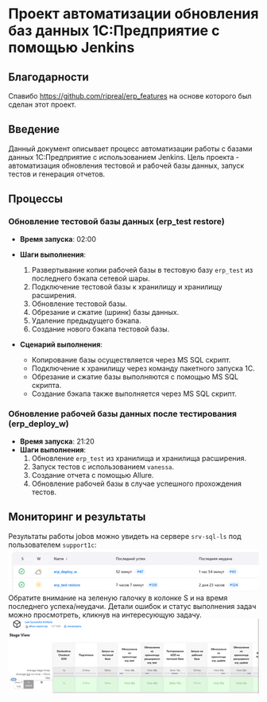 # Проект автоматизации обновления баз данных 1С:Предприятие с помощью Jenkins
## Благодарности
Спавибо https://github.com/ripreal/erp_features на основе которого был сделан этот проект.

## Введение
Данный документ описывает процесс автоматизации работы с базами данных 1С:Предприятие с использованием Jenkins. Цель проекта - автоматизация обновления тестовой и рабочей базы данных, запуск тестов и генерация отчетов.

## Процессы

### Обновление тестовой базы данных (erp_test restore)
- **Время запуска**: 02:00
- **Шаги выполнения**:
  1. Развертывание копии рабочей базы в тестовую базу `erp_test` из последнего бэкапа сетевой шары.
  2. Подключение тестовой базы к хранилищу и хранилищу расширения.
  3. Обновление тестовой базы.
  4. Обрезание и сжатие (шринк) базы данных.
  5. Удаление предыдущего бэкапа.
  6. Создание нового бэкапа тестовой базы.

- **Сценарий выполнения**:
  - Копирование базы осуществляется через MS SQL скрипт.
  - Подключение к хранилищу через команду пакетного запуска 1С.
  - Обрезание и сжатие базы выполняются с помощью MS SQL скрипта.
  - Создание бэкапа также выполняется через MS SQL скрипт.

### Обновление рабочей базы данных после тестирования (erp_deploy_w)
- **Время запуска**: 21:20
- **Шаги выполнения**:
  1. Обновление `erp_test` из хранилища и хранилища расширения.
  2. Запуск тестов с использованием `vanessa`.
  3. Создание отчета с помощью Allure.
  4. Обновление рабочей базы в случае успешного прохождения тестов.


## Мониторинг и результаты
Результаты работы jobов можно увидеть на сервере `srv-sql-ls` под пользователем `support1c`:
![alt text](image.png)
  Обратите внимание на зеленую галочку в колонке S и на время последнего успеха/неудачи. Детали ошибок и статус выполнения задач можно просмотреть, кликнув на интересующую задачу.
  ![alt text](image-1.png)
